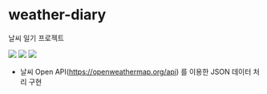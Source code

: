# weather-diary
날씨 일기 프로젝트
<div align=left>
  <img src="https://img.shields.io/badge/java-007396?style=for-the-badge&logo=java&logoColor=white"> 
  <img src="https://img.shields.io/badge/mysql-4479A1?style=for-the-badge&logo=mysql&logoColor=white"> 
  <img src="https://img.shields.io/badge/github-181717?style=for-the-badge&logo=github&logoColor=white">
</div>
  

- 날씨 Open API(https://openweathermap.org/api) 를 이용한 JSON 데이터 처리 구현

